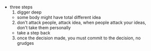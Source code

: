 * three steps
  1. digger deep
    * some body might have total different idea
  2. don't attack people, attack idea, when people attack your ideas, don't take them personally
    * take a step back
  3. once the decision made, you must commit to the decision, no grudges